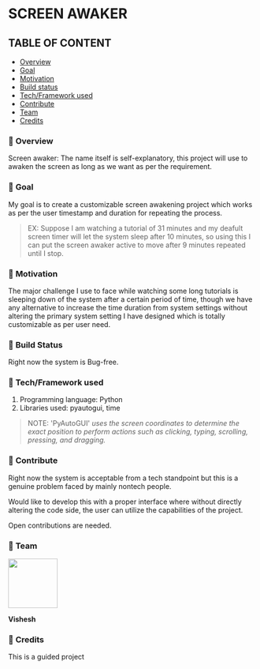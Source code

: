 # SCREEN AWAKER

## **TABLE OF CONTENT**
- [Overview](https://github.com/whoisvishesh/Screen_Awaker/blob/main/README.md#-overview)
- [Goal](https://github.com/whoisvishesh/Screen_Awaker#-goal)
- [Motivation](https://github.com/whoisvishesh/Screen_Awaker#-motivation)
- [Build status](https://github.com/whoisvishesh/Screen_Awaker/edit/main/README.md#-build-status)
- [Tech/Framework used](https://github.com/whoisvishesh/Screen_Awaker/edit/main/README.md#-techframework-used)
- [Contribute](https://github.com/whoisvishesh/Screen_Awaker/edit/main/README.md#-contribute)
- [Team](https://github.com/whoisvishesh/Screen_Awaker/edit/main/README.md#-team)
- [Credits](https://github.com/whoisvishesh/Screen_Awaker/edit/main/README.md#-credits)

### 🔰 **Overview**

Screen awaker: The name itself is self-explanatory, this project will use to awaken the screen as long as we want as per the requirement.

### 🔰 **Goal**

My goal is to create a customizable screen awakening project which works as per the user timestamp and duration for repeating the process. 
> EX: Suppose I am watching a tutorial of 31 minutes and my deafult screen timer will let the system sleep after 10 minutes, so using this I can put the screen awaker active to move after 9 minutes repeated until I stop. 

### 🔰 **Motivation**

The major challenge I use to face while watching some long tutorials is sleeping down of the system after a certain period of time, though we have any alternative to increase the time duration from system settings without altering the primary system setting I have designed which is totally customizable as per user need.

### 🔰 **Build Status**

Right now the system is Bug-free.

### 🔰 **Tech/Framework used**

1) Programming language: Python
2) Libraries used: pyautogui, time

> NOTE: 'PyAutoGUI' *uses the screen coordinates to determine the exact position to perform actions such as clicking, typing, scrolling, pressing, and dragging.*

### 🔰 **Contribute**

Right now the system is acceptable from a tech standpoint but this is a genuine problem faced by mainly nontech people.

Would like to develop this with a proper interface where without directly altering the code side, the user can utilize the capabilities of the project.

Open contributions are needed.

### 🔰 **Team**
<img src="https://user-images.githubusercontent.com/113035606/208883798-0d6ba502-c5b0-4fdc-8982-982a859ab474.jpeg" width="100">

**Vishesh**

### 🔰 **Credits**

This is a guided project

